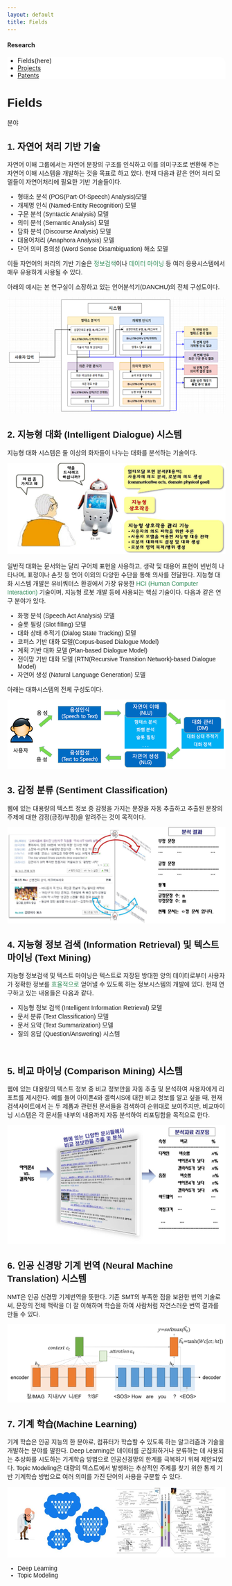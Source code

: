 ```yaml
---
layout: default
title: Fields
---
```

<style>
@import url(//fonts.googleapis.com/earlyaccess/jejugothic.css);
.jg{font-family: 'Jeju Gothic', sans-serif;}
</style>
<h4>Research</h4>
 <div class="linklink" style = "background-color:#ffffff;border-radius:0 15px;align:right;">
          <ul class="posts-list">
            <li>Fields(here)
            </li>
            <li class="post-link">
                <a class="post-title" href="https://nlplab-skku.github.io/Research/Projects/">Projects</a>
            </li>
            <li class="post-link">
                <a class="post-title" href="https://nlplab-skku.github.io/Research/Patents/">Patents</a>
            </li>
          </ul>
  </div>


<div class="post jg">
  <h1 class="pageTitle">Fields</h1>	
  <p class="meta">분야</p>
  <h2>1. 자연어 처리 기반 기술</h2>
  <p> 자연어 이해 그룹에서는 자연어 문장의 구조를 인식하고 이를 의미구조로 변환해 주는 자연어 이해 시스템을 개발하는 것을 목표로 하고 있다. 현재 다음과 같은 언어 처리 모델들이 자연어처리에 필요한 기반 기술들이다.</p>
  <ul>
	<li>형태소 분석 (POS(Part-Of-Speech) Analysis)모델</li>
  	<li>개체명 인식 (Named-Entity Recognition) 모델</li>
  	<li>구문 분석 (Syntactic Analysis) 모델</li>
  	<li>의미 분석 (Semantic Analysis) 모델</li>
        <li>담화 분석 (Discourse Analysis) 모델</li>
        <li>대용어처리 (Anaphora Analysis) 모델</li>
        <li>단어 의미 중의성 (Word Sense Disambiguation) 해소 모델</li>
  </ul>
  <p>이들 자연어의 처리의 기반 기술은 <font color="seagreen" font-weight= "bold">정보검색</font>이나 <font color="seagreen" font-weight= "bold">데이터 마이닝</font> 등 여러 응용시스템에서 매우 유용하게 사용될 수 있다.</p>
  <p>아래의 예시는 본 연구실이 소장하고 있는 언어분석기(DANCHU)의 전체 구성도이다.</p>
  <img src="/assets/img/research/danchu_system.png">
  <br>
	
   <h2>2. 지능형 대화 (Intelligent Dialogue) 시스템</h2>
   <p>지능형 대화 시스템은 둘 이상의 화자들이 나누는 대화를 분석하는 기술이다.</p>
   <img src="/assets/img/research/IntelligentDialogue.jpg">
   <p>일반적 대화는 문서와는 달리 구어체 표현을 사용하고, 생략 및 대용어 표현이 빈번히 나타나며, 표정이나 손짓 등 언어 이외의 다양한 수단을 통해 의사를 전달한다. 지능형 대화 시스템 개발은 유비쿼터스 환경에서 가장 유용한  <font color="seagreen" font-weight= "bold">HCI (Human Computer Interaction)</font> 기술이며, 지능형 로봇 개발 등에 사용되는 핵심 기술이다. 다음과 같은 연구 분야가 있다.
</p>
  <ul>
	<li>화행 분석 (Speech Act Analysis) 모델</li>
  	<li>슬롯 필링 (Slot filling) 모델</li>
	<li>대화 상태 추적기 (Dialog State Tracking) 모델</li>
	<li>코퍼스 기반 대화 모델(Corpus-based Dialogue Model)</li>
	<li>계획 기반 대화 모델 (Plan-based Dialogue Model)</li>
	<li>전이망 기반 대화 모델 (RTN(Recursive Transition Network)-based Dialogue Model)</li>
	<li>자연어 생성 (Natural Language Generation) 모델</li>
  </ul>
<p>아래는 대화시스템의 전체 구성도이다.</p>
<img src="/assets/img/research/Dialogue_System.png">
<br>


   <h2>3. 감정 분류 (Sentiment Classification)</h2>
   <p>웹에 있는 대용량의 텍스트 정보 중 감정을 가지는 문장을 자동 추출하고 추출된 문장의 주제에 대한 감정(긍정/부정)을 알려주는 것이 목적이다.</p>
   <img src="/assets/img/research/SentimentClassification.jpg">
   
   <h2>4. 지능형 정보 검색 (Information Retrieval) 및 텍스트 마이닝 (Text Mining)</h2>
   <p>지능형 정보검색 및 텍스트 마이닝은 텍스트로 저장된 방대한 양의 데이터로부터 사용자가 정확한 정보를 <font color="seagreen" font-weight= "bold">효율적으로</font> 얻어낼 수 있도록 하는 정보시스템의 개발에 있다. 현재 연구하고 있는 내용들은 다음과 같다.</p>
  <ul>
	<li>지능형 정보 검색 (Intelligent Information Retrieval) 모델</li>
  	<li>문서 분류 (Text Classification) 모델</li>
	<li>문서 요약 (Text Summarization) 모델</li>
	<li>질의 응답 (Question/Answering) 시스템</li>
  </ul>
  <br>
  
  <h2>5. 비교 마이닝 (Comparison Mining) 시스템</h2>
  <p>웹에 있는 대용량의 텍스트 정보 중 비교 정보만을 자동 추출 및 분석하여 사용자에게 리포트를 제시한다. 예를 들어 아이폰4와 갤럭시S에 대한 비교 정보를 알고 싶을 때, 현재 검색사이트에서 는 두 제품과 관련된 문서들을 검색하여 순위대로 보여주지만, 비교마이닝 시스템은 각 문서들 내부의 내용까지 자동 분석하여 리포팅함을 목적으로 한다.</p>
 <img src="/assets/img/research/ComparisonMining.jpg">
 <br>
 
 <h2>6. 인공 신경망 기계 번역 (Neural Machine Translation) 시스템</h2>
 <p>NMT은 인공 신경망 기계번역을 뜻한다. 기존 SMT의 부족한 점을 보완한 번역 기술로써, 문장의 전체 맥락을 더 잘 이해하며 학습을 하여 사람처럼 자연스러운 번역 결과를 만들 수 있다.</p>
 <img src="/assets/img/research/NMT.png">
 <br>
 <h2>7. 기계 학습(Machine Learning)</h2>
 <p>기계 학습은 인공 지능의 한 분야로, 컴퓨터가 학습할 수 있도록 하는 알고리즘과 기술을 개발하는 분야를 말한다.
  Deep Learning은 데이터를 군집화하거나 분류하는 데 사용되는 추상화를 시도하는 기계학습 방법으로 인공신경망의 한계를 극복하기 위해 제안되었다.
  Topic Modeling은 대량의 텍스트에서 발생하는 추상적인 주제를 찾기 위한 통계 기반 기계학습 방법으로 여러 의미를 가진 단어의 사용을 구분할 수 있다.</p>
  <img src="/assets/img/research/topic.jpg">
  <ul>
	<li>Deep Learning</li>
  	<li>Topic Modeling</li>
  </ul>
  <br> 
